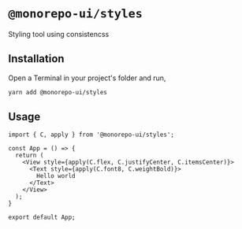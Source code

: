 # `@monorepo-ui/styles`

Styling tool using consistencss

## Installation

Open a Terminal in your project's folder and run,

```bash
yarn add @monorepo-ui/styles
```

## Usage

```typescriptreact
import { C, apply } from '@monorepo-ui/styles';

const App = () => {
  return (
    <View style={apply(C.flex, C.justifyCenter, C.itemsCenter)}>
      <Text style={apply(C.font8, C.weightBold)}>
        Hello world
      </Text>
    </View>
  );
}

export default App;
```
